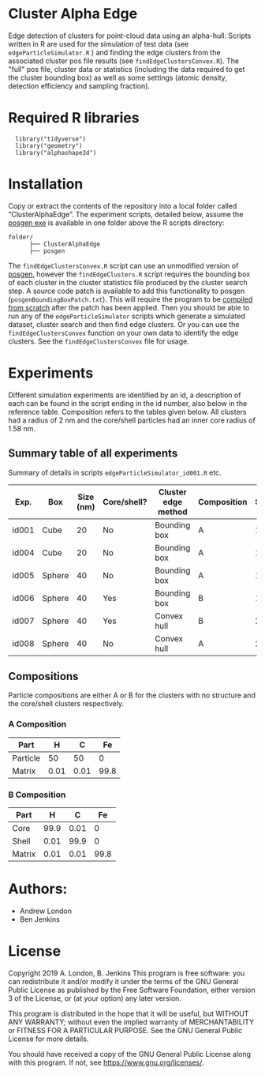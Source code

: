 # Cluster Alpha Edge
Edge detection of clusters for point-cloud data using an alpha-hull. Scripts written in R are used for the simulation of test data (see `edgeParticleSimulator.R` ) and finding the edge clusters from the associated cluster pos file results (see `findEdgeClustersConvex.R`). The "full" pos file, cluster data or statistics (including the data required to get the cluster bounding box) as well as some settings (atomic density, detection efficiency and sampling fraction).

# Required R libraries
```
  library("tidyverse")
  library("geometry")
  library("alphashape3d")
```

# Installation
Copy or extract the contents of the repository into a local folder called “ClusterAlphaEdge”. The experiment scripts, detailed below, assume the [posgen exe](https://apttools.sourceforge.net) is available in one folder above the R scripts directory:
```
folder/
      ├── ClusterAlphaEdge
      ├── posgen
```
The `findEdgeClustersConvex.R` script can use an unmodified version of [posgen](https://apttools.sourceforge.net), however the `findEdgeClusters.R` script requires the bounding box of each cluster in the cluster statistics file produced by the cluster search step. A source code patch is available to add this functionality to posgen (`posgenBoundingBoxPatch.txt`). This will require the program to be [compiled from scratch](http://apttools.sourceforge.net/compile-posgen.html) after the patch has been applied.
Then you should be able to run any of the `edgeParticleSimulator` scripts which generate a simulated dataset, cluster search and then find edge clusters. Or you can use the `findEdgeClustersConvex` function on your own data to identify the edge clusters. See the `findEdgeClustersConvex` file for usage.

 
# Experiments
Different simulation experiments are identified by an id, a description of each can be found in the script ending in the id number, also below in the reference table. Composition refers to the tables given below. All clusters had a radius of 2 nm and the core/shell particles had an inner core radius of 1.58 nm.

## Summary table of all experiments
Summary of details in scripts `edgeParticleSimulator_id001.R` etc.

| Exp.  | Box    | Size (nm) | Core/shell? | Cluster edge method | Composition | Simulations |
|-------|--------|-----------|-------------|---------------------|-------------|-------------|
| id001 | Cube   | 20        | No          | Bounding box        | A           | 1000        |
| id004 | Cube   | 20        | No          | Bounding box        | A           | 1000        |
| id005 | Sphere | 40        | No          | Bounding box        | A           | 1000        |
| id006 | Sphere | 40        | Yes         | Bounding box        | B           | 1000        |
| id007 | Sphere | 40        | Yes         | Convex hull         | B           | 2000        |
| id008 | Sphere | 40        | No          | Convex hull         | A           | 2000        |

## Compositions
Particle compositions are either A or B for the clusters with no structure and the core/shell clusters respectively.

### A Composition
|   Part   |   H  |   C   |  Fe  |
|----------|------|-------|------|
| Particle |   50 |    50 |   0  |
|  Matrix  | 0.01 |  0.01 | 99.8 |

### B Composition
|  Part  |   H  |   C  |  Fe  |
|--------|------|------|------|
| Core   | 99.9 | 0.01 |   0  |
| Shell  | 0.01 | 99.9 |   0  |
| Matrix | 0.01 | 0.01 | 99.8 |

# Authors: 
* Andrew London
* Ben Jenkins


# License 
Copyright 2019 A. London, B. Jenkins
This program is free software: you can redistribute it and/or modify
it under the terms of the GNU General Public License as published by
the Free Software Foundation, either version 3 of the License, or
(at your option) any later version.

This program is distributed in the hope that it will be useful,
but WITHOUT ANY WARRANTY; without even the implied warranty of
MERCHANTABILITY or FITNESS FOR A PARTICULAR PURPOSE.  See the
GNU General Public License for more details.

You should have received a copy of the GNU General Public License
along with this program.  If not, see <https://www.gnu.org/licenses/>.
